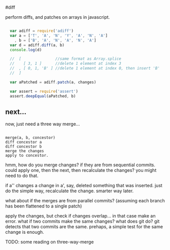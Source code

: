 #diff

perform diffs, and patches on arrays in javascript.

``` js

  var adiff = require('adiff')
  var a = ['T', 'A', 'N', 'Y', 'A', 'N', 'A']
    , b = ['B', 'A', 'N', 'A', 'N', 'A']
  var d = adiff.diff(a, b)
  console.log(d)

  //  [               //same format as Array.splice 
  //    [ 3, 1 ]      //delete 1 element at index 3
  //  , [ 0, 1, 'B' ] //delete 1 element at index 0, then insert 'B'
  //  ]

  var aPatched = adiff.patch(a, changes)

  var assert = require('assert')
  assert.deepEqual(aPatched, b)

```

## next...

now, just need a three way merge...

```

merge(a, b, concestor)
diff concestor a
diff concestor b
merge the changes
apply to concestor.

```

hmm, how do you merge changes? 
if they are from sequential commits.
could apply one, then the next,
then recalculate the changes?
you might need to do that.

if a'' changes a change in a', say, deleted something that was inserted.
just do the simple way, recalculate the change. smarter way later.

what about if the merges are from parallel commits?
(assuming each branch has been flattened to a single patch)

apply the changes, but check if changes overlap... in that case make an error.
what if two commits make the same changes? what does git do?
git detects that two commits are the same.
prehaps, a simple test for the same change is enough.

TODO: some reading on three-way-merge
